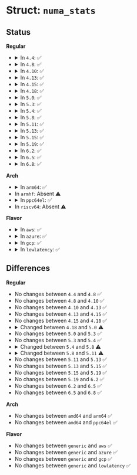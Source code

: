 # Struct: <code>numa_stats</code>

## Status
<b>Regular</b>
<ul>
<li>
<details>
<summary>In <code>4.4</code>: ✅</summary>

```c
struct numa_stats {
    long unsigned int nr_running;
    long unsigned int load;
    long unsigned int compute_capacity;
    long unsigned int task_capacity;
    int has_free_capacity;
};
```
</details>
</li>
<li>
<details>
<summary>In <code>4.8</code>: ✅</summary>

```c
struct numa_stats {
    long unsigned int nr_running;
    long unsigned int load;
    long unsigned int compute_capacity;
    long unsigned int task_capacity;
    int has_free_capacity;
};
```
</details>
</li>
<li>
<details>
<summary>In <code>4.10</code>: ✅</summary>

```c
struct numa_stats {
    long unsigned int nr_running;
    long unsigned int load;
    long unsigned int compute_capacity;
    long unsigned int task_capacity;
    int has_free_capacity;
};
```
</details>
</li>
<li>
<details>
<summary>In <code>4.13</code>: ✅</summary>

```c
struct numa_stats {
    long unsigned int nr_running;
    long unsigned int load;
    long unsigned int compute_capacity;
    long unsigned int task_capacity;
    int has_free_capacity;
};
```
</details>
</li>
<li>
<details>
<summary>In <code>4.15</code>: ✅</summary>

```c
struct numa_stats {
    long unsigned int nr_running;
    long unsigned int load;
    long unsigned int compute_capacity;
    long unsigned int task_capacity;
    int has_free_capacity;
};
```
</details>
</li>
<li>
<details>
<summary>In <code>4.18</code>: ✅</summary>

```c
struct numa_stats {
    long unsigned int nr_running;
    long unsigned int load;
    long unsigned int compute_capacity;
    long unsigned int task_capacity;
    int has_free_capacity;
};
```
</details>
</li>
<li>
<details>
<summary>In <code>5.0</code>: ✅</summary>

```c
struct numa_stats {
    long unsigned int load;
    long unsigned int compute_capacity;
};
```
</details>
</li>
<li>
<details>
<summary>In <code>5.3</code>: ✅</summary>

```c
struct numa_stats {
    long unsigned int load;
    long unsigned int compute_capacity;
};
```
</details>
</li>
<li>
<details>
<summary>In <code>5.4</code>: ✅</summary>

```c
struct numa_stats {
    long unsigned int load;
    long unsigned int compute_capacity;
};
```
</details>
</li>
<li>
<details>
<summary>In <code>5.8</code>: ✅</summary>

```c
struct numa_stats {
    long unsigned int load;
    long unsigned int util;
    long unsigned int compute_capacity;
    unsigned int nr_running;
    unsigned int weight;
    enum numa_type node_type;
    int idle_cpu;
};
```
</details>
</li>
<li>
<details>
<summary>In <code>5.11</code>: ✅</summary>

```c
struct numa_stats {
    long unsigned int load;
    long unsigned int runnable;
    long unsigned int util;
    long unsigned int compute_capacity;
    unsigned int nr_running;
    unsigned int weight;
    enum numa_type node_type;
    int idle_cpu;
};
```
</details>
</li>
<li>
<details>
<summary>In <code>5.13</code>: ✅</summary>

```c
struct numa_stats {
    long unsigned int load;
    long unsigned int runnable;
    long unsigned int util;
    long unsigned int compute_capacity;
    unsigned int nr_running;
    unsigned int weight;
    enum numa_type node_type;
    int idle_cpu;
};
```
</details>
</li>
<li>
<details>
<summary>In <code>5.15</code>: ✅</summary>

```c
struct numa_stats {
    long unsigned int load;
    long unsigned int runnable;
    long unsigned int util;
    long unsigned int compute_capacity;
    unsigned int nr_running;
    unsigned int weight;
    enum numa_type node_type;
    int idle_cpu;
};
```
</details>
</li>
<li>
<details>
<summary>In <code>5.19</code>: ✅</summary>

```c
struct numa_stats {
    long unsigned int load;
    long unsigned int runnable;
    long unsigned int util;
    long unsigned int compute_capacity;
    unsigned int nr_running;
    unsigned int weight;
    enum numa_type node_type;
    int idle_cpu;
};
```
</details>
</li>
<li>
<details>
<summary>In <code>6.2</code>: ✅</summary>

```c
struct numa_stats {
    long unsigned int load;
    long unsigned int runnable;
    long unsigned int util;
    long unsigned int compute_capacity;
    unsigned int nr_running;
    unsigned int weight;
    enum numa_type node_type;
    int idle_cpu;
};
```
</details>
</li>
<li>
<details>
<summary>In <code>6.5</code>: ✅</summary>

```c
struct numa_stats {
    long unsigned int load;
    long unsigned int runnable;
    long unsigned int util;
    long unsigned int compute_capacity;
    unsigned int nr_running;
    unsigned int weight;
    enum numa_type node_type;
    int idle_cpu;
};
```
</details>
</li>
<li>
<details>
<summary>In <code>6.8</code>: ✅</summary>

```c
struct numa_stats {
    long unsigned int load;
    long unsigned int runnable;
    long unsigned int util;
    long unsigned int compute_capacity;
    unsigned int nr_running;
    unsigned int weight;
    enum numa_type node_type;
    int idle_cpu;
};
```
</details>
</li>
</ul>
<b>Arch</b>
<ul>
<li>
<details>
<summary>In <code>arm64</code>: ✅</summary>

```c
struct numa_stats {
    long unsigned int load;
    long unsigned int compute_capacity;
};
```
</details>
</li>
<li>
In <code>armhf</code>: Absent ⚠️
</li>
<li>
<details>
<summary>In <code>ppc64el</code>: ✅</summary>

```c
struct numa_stats {
    long unsigned int load;
    long unsigned int compute_capacity;
};
```
</details>
</li>
<li>
In <code>riscv64</code>: Absent ⚠️
</li>
</ul>
<b>Flavor</b>
<ul>
<li>
<details>
<summary>In <code>aws</code>: ✅</summary>

```c
struct numa_stats {
    long unsigned int load;
    long unsigned int compute_capacity;
};
```
</details>
</li>
<li>
<details>
<summary>In <code>azure</code>: ✅</summary>

```c
struct numa_stats {
    long unsigned int load;
    long unsigned int compute_capacity;
};
```
</details>
</li>
<li>
<details>
<summary>In <code>gcp</code>: ✅</summary>

```c
struct numa_stats {
    long unsigned int load;
    long unsigned int compute_capacity;
};
```
</details>
</li>
<li>
<details>
<summary>In <code>lowlatency</code>: ✅</summary>

```c
struct numa_stats {
    long unsigned int load;
    long unsigned int compute_capacity;
};
```
</details>
</li>
</ul>

## Differences
<b>Regular</b>
<ul>
<li>
No changes between <code>4.4</code> and <code>4.8</code> ✅
</li>
<li>
No changes between <code>4.8</code> and <code>4.10</code> ✅
</li>
<li>
No changes between <code>4.10</code> and <code>4.13</code> ✅
</li>
<li>
No changes between <code>4.13</code> and <code>4.15</code> ✅
</li>
<li>
No changes between <code>4.15</code> and <code>4.18</code> ✅
</li>
<li>
<details>
<summary>Changed between <code>4.18</code> and <code>5.0</code> ⚠️</summary>
<ul>
<li>
<b>Field removed. </b>
<code>long unsigned int nr_running</code>
</li>
<li>
<b>Field removed. </b>
<code>long unsigned int task_capacity</code>
</li>
<li>
<b>Field removed. </b>
<code>int has_free_capacity</code>
</li>
</ul>
</details>
</li>
<li>
No changes between <code>5.0</code> and <code>5.3</code> ✅
</li>
<li>
No changes between <code>5.3</code> and <code>5.4</code> ✅
</li>
<li>
<details>
<summary>Changed between <code>5.4</code> and <code>5.8</code> ⚠️</summary>
<ul>
<li>
<b>Field added. </b>
<code>long unsigned int util</code>
</li>
<li>
<b>Field added. </b>
<code>unsigned int nr_running</code>
</li>
<li>
<b>Field added. </b>
<code>unsigned int weight</code>
</li>
<li>
<b>Field added. </b>
<code>enum numa_type node_type</code>
</li>
<li>
<b>Field added. </b>
<code>int idle_cpu</code>
</li>
</ul>
</details>
</li>
<li>
<details>
<summary>Changed between <code>5.8</code> and <code>5.11</code> ⚠️</summary>
<ul>
<li>
<b>Field added. </b>
<code>long unsigned int runnable</code>
</li>
</ul>
</details>
</li>
<li>
No changes between <code>5.11</code> and <code>5.13</code> ✅
</li>
<li>
No changes between <code>5.13</code> and <code>5.15</code> ✅
</li>
<li>
No changes between <code>5.15</code> and <code>5.19</code> ✅
</li>
<li>
No changes between <code>5.19</code> and <code>6.2</code> ✅
</li>
<li>
No changes between <code>6.2</code> and <code>6.5</code> ✅
</li>
<li>
No changes between <code>6.5</code> and <code>6.8</code> ✅
</li>
</ul>
<b>Arch</b>
<ul>
<li>
No changes between <code>amd64</code> and <code>arm64</code> ✅
</li>
<li>
No changes between <code>amd64</code> and <code>ppc64el</code> ✅
</li>
</ul>
<b>Flavor</b>
<ul>
<li>
No changes between <code>generic</code> and <code>aws</code> ✅
</li>
<li>
No changes between <code>generic</code> and <code>azure</code> ✅
</li>
<li>
No changes between <code>generic</code> and <code>gcp</code> ✅
</li>
<li>
No changes between <code>generic</code> and <code>lowlatency</code> ✅
</li>
</ul>
